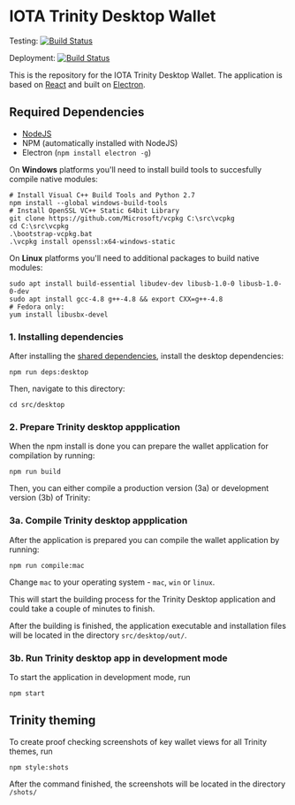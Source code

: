 # IOTA Trinity Desktop Wallet

Testing: [![Build Status](https://badge.buildkite.com/7116f57245f08626a7ef985f3805bfc836f1d1402224012e6a.svg)](https://buildkite.com/iota-foundation/trinity-desktop-primary)

Deployment: [![Build Status](https://badge.buildkite.com/2c9f4392dc33c7d5f164c5e59da78bf11219086a6756362d11.svg)](https://buildkite.com/iota-foundation/trinity-desktop-deployment)

This is the repository for the IOTA Trinity Desktop Wallet. The application is based on [React](https://reactjs.org) and built on [Electron](https://electronjs.org/).

## Required Dependencies

-   [NodeJS](https://nodejs.org/en/)
-   NPM (automatically installed with NodeJS)
-   Electron (`npm install electron -g`)

On **Windows** platforms you'll need to install build tools to succesfully compile native modules:

```
# Install Visual C++ Build Tools and Python 2.7
npm install --global windows-build-tools
# Install OpenSSL VC++ Static 64bit Library
git clone https://github.com/Microsoft/vcpkg C:\src\vcpkg
cd C:\src\vcpkg
.\bootstrap-vcpkg.bat
.\vcpkg install openssl:x64-windows-static
```

On **Linux** platforms you'll need to additional packages to build native modules:

```
sudo apt install build-essential libudev-dev libusb-1.0-0 libusb-1.0-0-dev
sudo apt install gcc-4.8 g++-4.8 && export CXX=g++-4.8
# Fedora only:
yum install libusbx-devel
```

### 1. Installing dependencies

After installing the [shared dependencies](https://github.com/iotaledger/trinity-wallet#instructions), install the desktop dependencies:

```
npm run deps:desktop
```

Then, navigate to this directory:

```
cd src/desktop
```

### 2. Prepare Trinity desktop appplication

When the npm install is done you can prepare the wallet application for compilation by running:

```
npm run build
```

Then, you can either compile a production version (3a) or development version (3b) of Trinity:

### 3a. Compile Trinity desktop appplication

After the application is prepared you can compile the wallet application by running:

```
npm run compile:mac
```

Change `mac` to your operating system - `mac`, `win` or `linux`.

This will start the building process for the Trinity Desktop application and could take a couple of minutes to finish.

After the building is finished, the application executable and installation files will be located in the directory `src/desktop/out/`.

### 3b. Run Trinity desktop app in development mode

To start the application in development mode, run

```
npm start
```

## Trinity theming

To create proof checking screenshots of key wallet views for all Trinity themes, run

```
npm style:shots
```

After the command finished, the screenshots will be located in the directory `/shots/`
